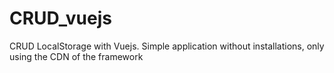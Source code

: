 # CRUD_vuejs
CRUD LocalStorage with Vuejs. Simple application without installations, only using the CDN of the framework

